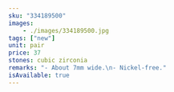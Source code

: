 ```yaml
---
sku: "334189500"
images:
    - ./images/334189500.jpg
tags: ["new"]
unit: pair
price: 37
stones: cubic zirconia
remarks: "- About 7mm wide.\n- Nickel-free."
isAvailable: true
---
```

